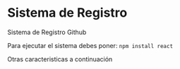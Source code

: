 # Sistema de Registro
Sistema de Registro Github

Para ejecutar el sistema debes poner:
```npm install react ```

Otras caracteristicas a continuación
